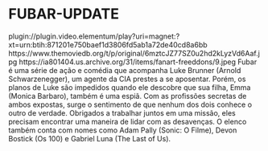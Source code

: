 # FUBAR-UPDATE

<item>
<title>[COLOR silver][B] FUBAR 1º TEMPORADA [/COLOR][/B][COLOR yellow]  FULL HD  [B][/COLOR][/B]</title>
<link>plugin://plugin.video.elementum/play?uri=magnet:?xt=urn:btih:871201e750baef1d3806fd5ab1a72de40cd8a6bb</link>
<thumbnail>https://www.themoviedb.org/t/p/original/6mztcJZ77SZ0u2hd2kLyzVd6Aaf.jpg</thumbnail>
<fanart>https://ia801404.us.archive.org/31/items/fanart-freeddons/9.jpeg</fanart>
<info>Fubar é uma série de ação e comédia que acompanha Luke Brunner (Arnold Schwarzenegger), um agente da CIA prestes a se aposentar. Porém, os planos de Luke são impedidos quando ele descobre que sua filha, Emma (Monica Barbaro), também é uma espiã. Com as profissões secretas de ambos expostas, surge o sentimento de que nenhum dos dois conhece o outro de verdade. Obrigados a trabalhar juntos em uma missão, eles precisam encontrar uma maneira de lidar com as desavenças. O elenco também conta com nomes como Adam Pally (Sonic: O Filme), Devon Bostick (Os 100) e Gabriel Luna (The Last of Us).</info>
</item> 
